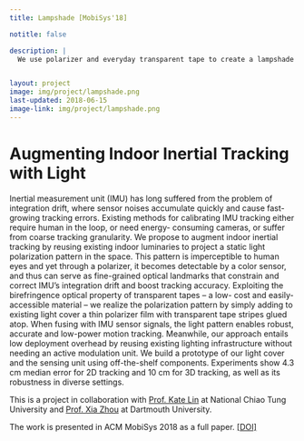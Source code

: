 ```yaml
---
title: Lampshade [MobiSys'18]

notitle: false

description: |
  We use polarizer and everyday transparent tape to create a lampshade that helps indoor inertial tracking to achieve centimeter-level accuracy.


layout: project
image: img/project/lampshade.png
last-updated: 2018-06-15
image-link: img/project/lampshade.png
---
```




# Augmenting Indoor Inertial Tracking with Light

Inertial measurement unit (IMU) has long suffered from the problem of integration drift, where sensor noises accumulate quickly and cause fast-growing tracking errors. Existing methods for calibrating IMU tracking either require human in the loop, or need energy- consuming cameras, or suffer from coarse tracking granularity. We propose to augment indoor inertial tracking by reusing existing indoor luminaries to project a static light polarization pattern in the space. This pattern is imperceptible to human eyes and yet through a polarizer, it becomes detectable by a color sensor, and thus can serve as fine-grained optical landmarks that constrain and correct IMU’s integration drift and boost tracking accuracy. Exploiting the birefringence optical property of transparent tapes – a low- cost and easily-accessible material – we realize the polarization pattern by simply adding to existing light cover a thin polarizer film with transparent tape stripes glued atop. When fusing with IMU sensor signals, the light pattern enables robust, accurate and low-power motion tracking. Meanwhile, our approach entails low deployment overhead by reusing existing lighting infrastructure without needing an active modulation unit. We build a prototype of our light cover and the sensing unit using off-the-shelf components. Experiments show 4.3 cm median error for 2D tracking and 10 cm for 3D tracking, as well as its robustness in diverse settings.

This is a project in collaboration with [Prof. Kate Lin](https://people.cs.nctu.edu.tw/~katelin/) at National Chiao Tung University and [Prof. Xia Zhou](https://home.cs.dartmouth.edu/~xia/) at Dartmouth University.

The work is presented in ACM MobiSys 2018 as a full paper. [[DOI]](https://doi.org/10.1145/3210240.3210340)